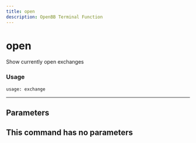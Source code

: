 ```yaml
---
title: open
description: OpenBB Terminal Function
---
```


# open

Show currently open exchanges

### Usage 
```python
usage: exchange
```
---
## Parameters

This command has no parameters
---
